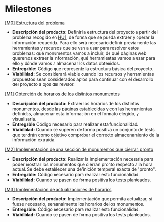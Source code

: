# Milestones

[[M0] Estructura del problema](https://github.com/adiazcencillo/GranadaInfo/milestone/1)

- **Descripción del producto:** Definir la estructura del proyecto a partir del problema recogido en [HU1](https://github.com/adiazcencillo/GranadaInfo/issues/2), de forma que se pueda extraer y operar la información requerida. Para ello será necesario definir previamente las herramientas y recursos que se van a usar para resolver estos problemas: qué monumentos vamos a incluir, de qué páginas web queremos extraer la información, qué herramientas vamos a usar para ello y dónde vamos a almacenar los datos obtenidos.
- **Entregable:** Código que represente la estructura básica del proyecto. 
- **Viabilidad:** Se considerará viable cuando los recursos y herramientas propuestos sean considerados aptos para continuar con el desarrollo del proyecto a ojos del revisor.


[[M1] Obtención de horarios de los distintos monumentos](https://github.com/adiazcencillo/GranadaInfo/milestone/2)

- **Descripción del producto:** Extraer los horarios de los distintos monumentos, desde las páginas establecidas y con las herramientas definidas, almacenar esta información en el formato elegido, y visualizarla.
- **Entregable** Código necesario para realizar esta funcionalidad.
- **Viabilidad:** Cuando se superen de forma positiva un conjunto de tests que tendrán como objetivo comprobar el correcto almacenamiento de la información extraída.


[[M2] Implementación de una sección de monumentos que cierran pronto](https://github.com/adiazcencillo/GranadaInfo/milestone/3)

- **Descripción del producto:** Realizar la implementación necesaria para poder mostrar los monumentos que cierran pronto respecto a la hora actual. Se debe establecer una definición temporal exacta de "pronto".
- **Entregable:** Código necesario para realizar esta funcionalidad.
- **Viabilidad:** Cuando se pasen de forma positiva los tests planteados.


[[M3] Implementación de actualizaciones de horarios](https://github.com/adiazcencillo/GranadaInfo/milestone/4)

- **Descripción del producto:** Implementación que permita actualizar, si fuese necesario, semanalmente los horarios de los monumentos.
- **Entregable:** Código necesario para realizar esta funcionalidad.
- **Viabilidad:** Cuando se pasen de forma positiva los tests planteados.
